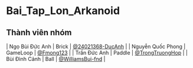 # Bai_Tap_Lon_Arkanoid

## Thành viên nhóm
| Ngọ Bùi Đức Anh | Brick | [@24021368-DucAnh](https://github.com/24021368-DucAnh) |
| Nguyễn Quốc Phong | GameLoop | [@Fmong123](https://github.com/Fmong123) |
| Trần Đức Anh | Paddle | [@TrongTruongHop](https://github.com/TrongTruongHop) |
| Bùi Đình Cảnh | Ball | [@WilliamsBui-fnd](https://github.com/WilliamsBui-fnd) |
